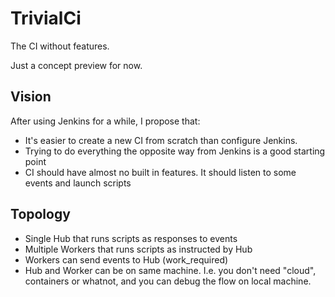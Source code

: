 # TrivialCi

The CI without features.

Just a concept preview for now.

## Vision

After using Jenkins for a while, I propose that:

- It's easier to create a new CI from scratch than configure Jenkins.
- Trying to do everything the opposite way from Jenkins is a good starting point
- CI should have almost no built in features. It should listen to some events and launch scripts

## Topology

- Single Hub that runs scripts as responses to events
- Multiple Workers that runs scripts as instructed by Hub
- Workers can send events to Hub (work_required)
- Hub and Worker can be on same machine. I.e. you don't need "cloud", containers or whatnot, and you can debug the flow on local machine.







